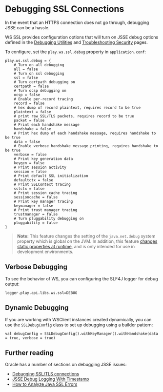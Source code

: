 <!--- Copyright (C) 2009-2016 Lightbend Inc. <https://www.lightbend.com> -->
# Debugging SSL Connections

In the event that an HTTPS connection does not go through, debugging JSSE can be a hassle.

WS SSL provides configuration options that will turn on JSSE debug options defined in the [Debugging Utilities](https://docs.oracle.com/javase/8/docs/technotes/guides/security/jsse/JSSERefGuide.html#Debug) and  [Troubleshooting Security](https://docs.oracle.com/javase/8/docs/technotes/guides/security/troubleshooting-security.html) pages.

To configure, set the `play.ws.ssl.debug` property in `application.conf`:

```
play.ws.ssl.debug = {
    # Turn on all debugging
    all = false
    # Turn on ssl debugging
    ssl = false
    # Turn certpath debugging on
    certpath = false
    # Turn ocsp debugging on
    ocsp = false
    # Enable per-record tracing
    record = false
    # hex dump of record plaintext, requires record to be true
    plaintext = false
    # print raw SSL/TLS packets, requires record to be true
    packet = false
    # Print each handshake message
    handshake = false
    # Print hex dump of each handshake message, requires handshake to be true
    data = false
    # Enable verbose handshake message printing, requires handshake to be true
    verbose = false
    # Print key generation data
    keygen = false
    # Print session activity
    session = false
    # Print default SSL initialization
    defaultctx = false
    # Print SSLContext tracing
    sslctx = false
    # Print session cache tracing
    sessioncache = false
    # Print key manager tracing
    keymanager = false
    # Print trust manager tracing
    trustmanager = false
    # Turn pluggability debugging on
    pluggability = false
}
```

> **Note:** This feature changes the setting of the `java.net.debug` system property which is global on the JVM.  In addition, this feature [changes static properties at runtime](https://tersesystems.com/2014/03/02/monkeypatching-java-classes/), and is only intended for use in development environments.

## Verbose Debugging

To see the behavior of WS, you can configuring the SLF4J logger for debug output:

```
logger.play.api.libs.ws.ssl=DEBUG
```

## Dynamic Debugging

If you are working with WSClient instances created dynamically, you can use the `SSLDebugConfig` class to set up debugging using a builder pattern:

```
val debugConfig = SSLDebugConfig().withKeyManager().withHandshake(data = true, verbose = true)
```

## Further reading

Oracle has a number of sections on debugging JSSE issues:

* [Debugging SSL/TLS connections](https://docs.oracle.com/javase/8/docs/technotes/guides/security/jsse/ReadDebug.html)
* [JSSE Debug Logging With Timestamp](https://blogs.oracle.com/xuelei/entry/jsse_debug_logging_with_timestamp)
* [How to Analyze Java SSL Errors](http://www.smartjava.org/content/how-analyze-java-ssl-errors)

